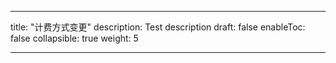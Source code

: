 ---

title: "计费方式变更"
description: Test description
draft: false
enableToc: false
collapsible: true
weight: 5

---